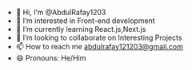 - 👋 Hi, I’m @AbdulRafay1203
- 👀 I’m interested in Front-end development
- 🌱 I’m currently learning React.js,Next.js
- 💞️ I’m looking to collaborate on Interesting Projects
- 📫 How to reach me abdulrafay121203@gmail.com
- 😄 Pronouns: He/Him
  
<!---
AbdulRafay1203/AbdulRafay1203 is a ✨ special ✨ repository because its `README.md` (this file) appears on your GitHub profile.
You can click the Preview link to take a look at your changes.
--->
